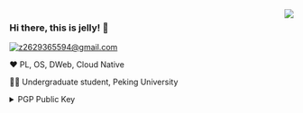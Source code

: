 <img align='right' src="https://github-readme-stats-git-masterrstaa-rickstaa.vercel.app/api?username=jellllly420&hide_border=true&show_icons=true&theme=dark">

### Hi there, this is jelly! 👋

[![z2629365594@gmail.com](https://img.shields.io/static/v1?label=Mail&message=%20&color=blue&logo=gmail&style=flat-square&logoColor=white)](mailto:z2629365594@gmail.com)

❤️ PL, OS, DWeb, Cloud Native

👨‍🎓 Undergraduate student, Peking University

<details>
  <summary>PGP Public Key</summary>
  
  ```
 -----BEGIN PGP PUBLIC KEY BLOCK-----

mQGNBGPpBIYBDAClxBk+XcKTXwYaKJfxGXKtV1PmPRqoQrlCWLYugjnV7og38lE6
vqoG/7JZ9mNSo4ccqCSQJgYmfT5Q51gcx8sfiKGZFc69Hvly4S6QEUoj2j58ObN+
DMLNcgh5Z5YnXDxsIN2nBcYT8xN7zBHBfLWSdes9SOmoD1E2XDq6XJ3vix2JZyH4
MrTUi8tNFhxxqBK3zJCiUzD1h8cbk3lMJG2S541eNd4Rs06alREkIG+Oinp93ixl
5ssZksQLfS3uOia59oHnjXWnKzfth450/qzyXAGG9ncalbuGQMKyHshGG9KgasPX
zSzX829BfWHPFCC/XAKsWHVy3zlPw6zKTa40EGF0rglTwY7nLwAYKMguyPz/xz7f
trCVGVm/jhgHvdAXvEVOJtJEfwB9h8OM/qkLErfWoGdG3+hF4y9+iLAldV/fHARg
OT++seAFZCBKwmhZbZA8pHpIOmVwek5uGzJsOUUILBKZlIpqq+E7/mld9BaJsMJ0
dGkT+yAhuoPGgXMAEQEAAbQiWmhhbyBaZWp1biA8ejI2MjkzNjU1OTRAZ21haWwu
Y29tPokB1AQTAQoAPhYhBCumUw/Yj+BUyyffv3ZHz3oZWXRdBQJj6QSGAhsDBQkD
wmcABQsJCAcCBhUKCQgLAgQWAgMBAh4BAheAAAoJEHZHz3oZWXRdPqkMAJ6b/SaV
nFkxbartbu/d6v37SjZ3epydN+dHbHq/9MPekNdVaWieBUql8tAOpT2pU26mPxsd
vKu2fs94fGAoq/kQRDeKTqIG+WIzVsG4ev97IQGPYbdO/ZnQAnYihZDkCmUepIOe
myjzt2v2OZCYvAi9TeLFw2mCgRkJAJAcKDOjf0z3L6DnJn8AC+kVTfBLZ1CUQZXP
HCBBQ71AlDHe0FTZWkV3gUrVqz5h9DeLZ45KaioBBxp63IK38duVcFhXBLRKjDFF
3+FE5rEHqJos2A948DLiohVvF2CAOspgb9Y1t9SJp1531QgvOVvNU1wdb4eUeqty
a9jCeTfXhlkCAtLP42yA8CAiOVuKMmka0+XEaynd74lFjTu7d+E82MoYi3+dtOCD
h9VpdW7yHLo3J0sPx0Kw7lcDQzuGt0azlDaogJbbVHuZgW3qOxEswzNG+ythSsaQ
Te/tMagoY2d+agpMQvlLx9QE/KTcXSbI8J7+K7MeiwvnGy7X59pkB4M0trkBjQRj
6QSGAQwA+l9jQqDv1MypILsGdiuSiLyt79lWYe35xP2wjxXiFfi/3r8Y3aPwDWCJ
YPfvlIgahPT4cr+07c6O40/1ejoNXbzAYOhcy+VdOwN5K8xanJIab7I3Yob3CSqk
W7xMyKwIDWTF58sgdszG9UigM3pkeUH3MtB9ttb9FBNUrfx0+e7vycbRwXLNGAgJ
zYHu01peiXzopEn1zqsU5XIf6JK0CeuaTKTjTbsB7tyltkFKN6+og0hF+tC1BtGE
h9+RFT5Nq3VKAyt33eLuoMgr5jxp0TetVj++39jVhna+KbXCnxFL8F2htIM/MRX/
ExjfhUnTDD6YscqQ0kiQgLZRB/kxvMwXiQka6xmHjBumC12BlShITeEcMNUe6dpt
D6YDhMLTZ7LNHJBjUMK8VPs37USADBGlFf5NL9oR2/t3jHbd/kHsHTICytqUPWo5
oho3Y+S1DK6wA/NSf7XYU+d+9EvUGbRz3L2qVyJLiP3tHCh7Kolx9KY/27XzFl2h
qvVCI003ABEBAAGJAbwEGAEKACYWIQQrplMP2I/gVMsn3792R896GVl0XQUCY+kE
hgIbDAUJA8JnAAAKCRB2R896GVl0XXvXC/9tN+OpAEQiaThXzJ5A2VJ3HuZmjSKx
Sr8TW7ORlAm2GZhwaz932lKR3X5bSRiRneaErtCzpZ1+Rr4DkyLcXeqagagKXbRZ
rUDYEO1rvYKYPduzcED1+76sgR1ehIHu1P1tx6kKx4YLliew6TDxy1PNqRVU+zF4
BlnxUw/FmuysvIHlBdLv7osO1tGKwsvfOlzq2gGFN/MVV2tKpCiwwXVxqQpgQdrX
5c7x4OvtGY92//dOLs+VoiZmjwY+SVhRFAiiwlueoeMRsTJ12AkJ8ftu10N1psso
rymz8eqPA+n3HjeIk5wgksHdFid6FIoAVRQ13h/ucI0CkhMtFWrbiBJVqf9KA7FL
1GrJPwH/4k3+ugEGqKBBYaiRoMfSl4Di9kVf7j9aOLtk2/loPBPmPLloC3/d+AyX
lHsy0koqbmRi15OPLsm+2UTr9lI5VL0LTQVBYHGvlqzxUqyp+ylZyJHMV2cLHxPf
5Ajto+E1F1m/ApJ087vs3rdi/GC6do6a8iw=
=mHUF
-----END PGP PUBLIC KEY BLOCK-----
  ```
</details>
